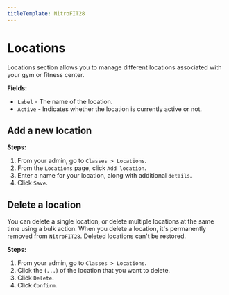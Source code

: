 ```yaml
---
titleTemplate: NitroFIT28
---
```


#   Locations
Locations section allows you to manage different locations associated with your gym or fitness center.

**Fields:**
-   `Label` - The name of the location.
-   `Active` - Indicates whether the location is currently active or not.

## Add a new location

**Steps:**

1.  From your admin, go to `Classes > Locations`.
2.  From the `Locations` page, click `Add location`.
3.  Enter a name for your location, along with additional `details`.
4.  Click `Save`.

##  Delete a location
You can delete a single location, or delete multiple locations at the same time using a bulk action. When you delete a location, it's permanently removed from `NitroFIT28`. Deleted locations can't be restored.

**Steps:**

1.  From your admin, go to `Classes > Locations`.
2.  Click the (`...`) of the location that you want to delete.
3.  Click `Delete`.
4.  Click `Confirm`.